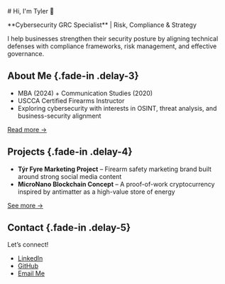 <!-- Hero Section -->
<div class="hero fade-in">
  # Hi, I'm Tyler 👋
  <p class="fade-in delay-1">
    **Cybersecurity GRC Specialist** | Risk, Compliance & Strategy
  </p>
  <p class="fade-in delay-2">
    I help businesses strengthen their security posture by aligning technical defenses 
    with compliance frameworks, risk management, and effective governance.
  </p>
</div>

## About Me {.fade-in .delay-3}
- MBA (2024) + Communication Studies (2020)
- USCCA Certified Firearms Instructor  
- Exploring cybersecurity with interests in OSINT, threat analysis, and business-security alignment  

[Read more →](about.html)

## Projects {.fade-in .delay-4}
- **Týr Fyre Marketing Project** – Firearm safety marketing brand built around strong social media content  
- **MicroNano Blockchain Concept** – A proof-of-work cryptocurrency inspired by antimatter as a high-value store of energy  

[See more →](projects.html)

## Contact {.fade-in .delay-5}
Let’s connect!  
- [LinkedIn](https://www.linkedin.com/in/tylerhoel)  
- [GitHub](https://github.com/tch25-cs)  
- [Email Me](mailto:tylerhoel25@gmail.com?subject=Professional%20Inquiry)
